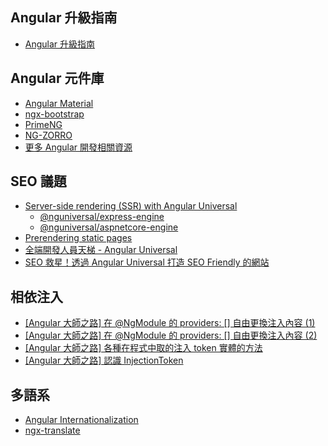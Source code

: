 ## Angular 升級指南

- [Angular 升級指南](https://update.angular.io/)

## Angular 元件庫

- [Angular Material](https://material.angular.io/guide/getting-started)
- [ngx-bootstrap](https://valor-software.com/ngx-bootstrap/)
- [PrimeNG](https://www.primefaces.org/)
- [NG-ZORRO](https://ng-zorro.github.io/)
- [更多 Angular 開發相關資源](https://angular.io/resources?category=development)

## SEO 議題

- [Server-side rendering (SSR) with Angular Universal](https://angular.io/guide/universal)
  - [@nguniversal/express-engine](https://www.npmjs.com/package/@nguniversal/express-engine)
  - [@nguniversal/aspnetcore-engine](https://www.npmjs.com/package/@nguniversal/aspnetcore-engine)
- [Prerendering static pages](https://angular.io/guide/prerendering)
- [全端開發人員天梯 - Angular Universal](https://fullstackladder.dev/blog/tags/Angular-Universal/)
- [SEO 救星！透過 Angular Universal 打造 SEO Friendly 的網站](https://www.facebook.com/watch/live/?ref=search&v=282407617128213)

## 相依注入

- [[Angular 大師之路] 在 @NgModule 的 providers: [] 自由更換注入內容 (1)](https://fullstackladder.dev/blog/2018/11/04/mastering-angular-20-ngmodule-providers/)
- [[Angular 大師之路] 在 @NgModule 的 providers: [] 自由更換注入內容 (2)](https://fullstackladder.dev/blog/2018/11/05/mastering-angular-21-ngmodule-providers-2/)
- [[Angular 大師之路] 各種在程式中取的注入 token 實體的方法](https://fullstackladder.dev/blog/2018/11/06/mastering-angular-22-get-injection-tokens/)
- [[Angular 大師之路] 認識 InjectionToken](https://fullstackladder.dev/blog/2018/11/07/mastering-angular-23-injection-tokens/)

## 多語系

- [Angular Internationalization](https://angular.io/guide/i18n)
- [ngx-translate](https://github.com/ngx-translate/core)
